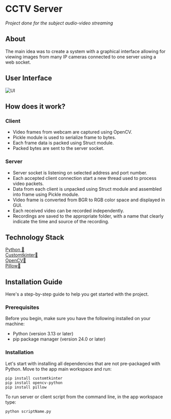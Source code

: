 # CCTV Server
<i>Project done for the subject audio-video streaming </i> <br/>

## About
The main idea was to create a system with a graphical interface allowing for 
viewing images from many IP cameras connected to one server using a web socket.

## User Interface 
![UI](https://github.com/MKaczmarski07/cctv/assets/95142305/209b75c1-5b6f-4691-91f8-5610cc9eae69)


## How does it work?

### Client
- Video frames from webcam are captured using OpenCV.
- Pickle module is used to serialize frame to bytes.
- Each frame data is packed using Struct module.
- Packed bytes are sent to the server socket.
  
### Server
- Server socket is listening on selected address and port number.
- Each accepted client connection start a new thread used to process video packets.
- Data from each client is unpacked using Struct module and assembled into frame using Pickle module.
- Video frame is converted from BGR to RGB color space and displayed in GUI.
- Each received video can be recorded independently. 
- Recordings are saved to the appropriate folder, with a name that clearly indicate the time and source of the recording.
  
## Technology Stack

[Python 🔗](https://www.python.org)<br>
[Customtkinter🔗](https://github.com/TomSchimansky/CustomTkinter)<br>
[OpenCV🔗](https://opencv.org)<br>
[Pillow🔗](https://pillow.readthedocs.io/en/stable/installation/index.html)<br>


## Installation Guide 

Here's a step-by-step guide to help you get started with the project.

### Prerequisites

Before you begin, make sure you have the following installed on your machine:

- Python (version 3.13 or later)
- pip package manager (version 24.0 or later)

### Installation

Let's start with installing all dependencies that are not pre-packaged with Python. Move to the app main workspace and run:

    pip install customtkinter
    pip install opencv-python
    pip install pillow

To run server or client script from the command line, in the app workspace type:

    python scriptName.py 



